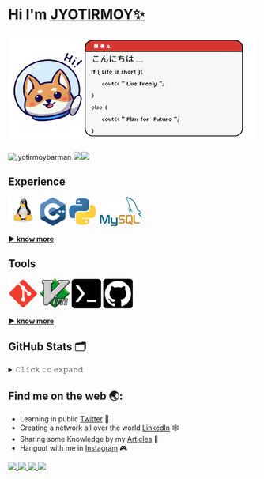 # Hi I'm [JYOTIRMOY✨](https://linktr.ee/jyotirmoybarman)
<img src="pic/banner.png">
<p align="left"> <img src="https://komarev.com/ghpvc/?username=jyotirmoybarman&label=Views&color=blue&style=plastic" alt="jyotirmoybarman" /> <img src="https://img.shields.io/github/followers/jyotirmoybarman?logo=github&style=plastic"><a href="https://instagram.com/jyotirmoy_barman_"><img src="https://img.shields.io/badge/Instagram-jyotirmoy__barman__-blue?logo=instagram&logoColor=white&style=plastic"></a><br/> </p>


## Experience 
<img src="pic/linux.png" width=60px height=60px><img src="pic/Cpp.png" width=60px height=60px><img src="pic/python.png" width=60px height=60px> <img src="pic/mysql.png" width=90px height=60px>

<b>[▶️ know more](Experience.md)</b>

## Tools
<img src="pic/git.png" width=60px height=60px> <img src="pic/vim.png" width=60px height=60px> <img src="pic/termux.png" width=60px height=60px> <img src="pic/GitHub.png" width=60px height=60px>

<b>[▶️ know more](Experience.md)</b>

## GitHub Stats 🗂️
<details>
<summary>  𝙲𝚕𝚒𝚌𝚔 𝚝𝚘 𝚎𝚡𝚙𝚊𝚗𝚍 </summary>
<img src="https://github-readme-stats.vercel.app/api?username=jyotirmoybarman&show_icons=true&theme=light&line_height=30">
<img src="https://github-readme-stats.vercel.app/api/top-langs/?username=jyotirmoybarman&theme=light&hide_langs_below=1">
</details>

## Find me on the web 🌏:
- Learning in public [Twitter](https://twitter.com/j_barman_?s=08) 🎥
- Creating a network all over the world [LinkedIn](https://www.linkedin.com/in/jyotirmoy-barman-275018203) 🕸️
- Sharing some Knowledge by my [Articles](https://jyotirmoy.hashnode.dev/) 📰
- Hangout with me in [Instagram](https://instagram.com/jyotirmoy_barman_) 🎮
<a href="https://github.com/jyotirmoybarman/">
        <img src="https://img.shields.io/badge/-_jyotirmoybarman_-grey?style=plastic&logo=github">
</a>
<a href="https://instagram.com/jyotirmoy_barman_">
        <img src="https://img.shields.io/badge/-_jyotirmoy__barman__-red?style=plastic&logo=instagram&logoColor=white">
</a>
<a href="https://www.linkedin.com/in/jyotirmoy-barman-275018203">
        <img src="https://img.shields.io/badge/-_Jyotirmoy_Barman_-blue?style=plastic&logo=linkedin">
</a>
<a href="https://linktr.ee/jyotirmoybarman">
        <img src="https://img.shields.io/badge/-_jyotirmoybarman_-purple?style=plastic&logo=linktree">
</a>

